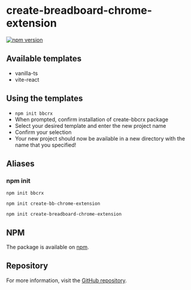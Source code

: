 # create-breadboard-chrome-extension

[![npm version](https://badge.fury.io/js/create-bbcrx.svg)](https://badge.fury.io/js/create-bbcrx)

## Available templates

- vanilla-ts
- vite-react

## Using the templates

- `npm init bbcrx`
- When prompted, confirm installation of create-bbcrx package
- Select your desired template and enter the new project name
- Confirm your selection
- Your new project should now be available in a new directory with the name that you specified!

## Aliases

### npm init

`npm init bbcrx`

`npm init create-bb-chrome-extension`

`npm init create-breadboard-chrome-extension`

## NPM

The package is available on [npm](https://www.npmjs.com/package/create-bbcrx).

## Repository

For more information, visit the [GitHub repository](https://github.com/ExaDev/create-breadboard-chrome-extension).

